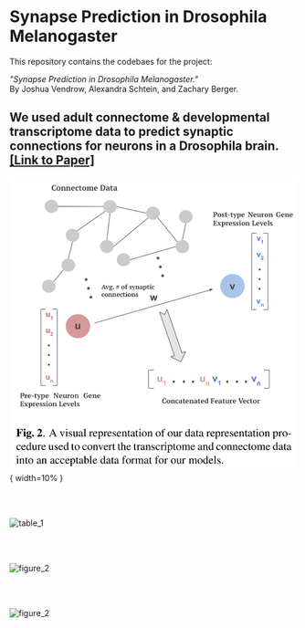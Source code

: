 # Synapse Prediction in Drosophila Melanogaster
This repository contains the codebaes for the project:

*"Synapse Prediction in Drosophila Melanogaster."* <br/>
By Joshua Vendrow, Alexandra Schtein, and Zachary Berger.

We used adult connectome &amp; developmental transcriptome data to predict synaptic connections for neurons in a Drosophila brain. 
[[Link to Paper]](http://www.joshvendrow.com/CSM226/report.pdf)
---

![graph](./figures/Figure_2.png){ width=10% }

<br /><br />

<p align="left">
<img width="500px" src="https://github.com/zackeberger/Synapse-Prediction-in-Drosophila/blob/main/figures/Figure_2.png" alt="table_1">
</p>
<br /><br />
<p align="left">
<img width="500px" src="https://github.com/zackeberger/Synapse-Prediction-in-Drosophila/blob/main/figures/Table_1.png" alt="figure_2">
</p>
<br /><br />
<p align="left">
<img width="500px" src="https://github.com/zackeberger/Synapse-Prediction-in-Drosophila/blob/main/figures/Table_3.png" alt="figure_2">
</p>
